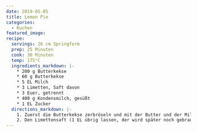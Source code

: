 ```yaml
---
date: 2019-05-05
title: Lemon Pie
categories:
  - Kuchen
featured_image:
recipe:
  servings: 26 cm Springform
  prep: 25 Minuten
  cook: 30 Minuten
  temp: 175°C
  ingredients_markdown: |-
    * 200 g Butterkekse
    * 60 g Butterkekse
    * 5 EL Milch
    * 3 Limetten, Saft davon
    * 3 Euer, getrennt
    * 400 g Kondensmilch, gesüßt
    * 1 EL Zucker
  directions_markdown: |-
    1. Zuerst die Butterkekse zerbröseln und mit der Butter und der Milch zu einem Teig verkneten. In eine Springform drücken und bei 175°C (Umluft) 15 Minuten backen.
    2. Den Limettensaft (1 EL übrig lassen, der wird später noch gebraucht), 3 Eigelb und die gesüßte Kondensmilch cremig aufschlagen und auf den gebackenen Kuchenteig geben.
---
```

